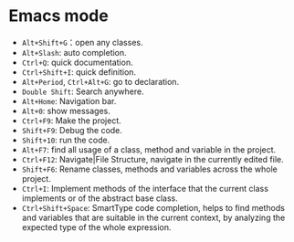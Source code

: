 
# Emacs mode

* `Alt+Shift+G`：open any classes.
* `Alt+Slash`: auto completion.
* `Ctrl+Q`: quick documentation.
* `Ctrl+Shift+I`: quick definition.
* `Alt+Period`, `Ctrl+Alt+G`: go to declaration.
* `Double Shift`: Search anywhere.
* `Alt+Home`: Navigation bar.
* `Alt+0`: show messages.
* `Ctrl+F9`: Make the project.
* `Shift+F9`: Debug the code.
* `Shift+10`: run the code.
* `Alt+F7`: find all usage of a class, method and variable in the project.
* `Ctrl+F12`: Navigate|File Structure, navigate in the currently edited file.
* `Shift+F6`: Rename classes, methods and variables across the whole project.
* `Ctrl+I`: Implement methods of the interface that the current class implements
  or of the abstract base class.
* `Ctrl+Shift+Space`: SmartType code completion, helps to find methods and
  variables that are suitable in the current context, by analyzing the expected
  type of the whole expression.

